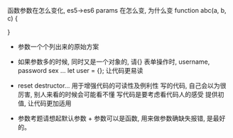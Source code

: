 函数参数在怎么变化,
es5->es6 params 在怎么变,
为什么变
function abc(a, b, c) {

}

- 参数一个个列出来的原始方案
- 如果参数多的时候, 同时又是一个对象的, 请{}
  表单操作时, username, password sex ...
  let user = {};
  让代码更易读


- reset destructor...
  用于增强代码的可读性及例利性
  写的代码, 自己会以为很厉害, 别人来看的时候会可能看不懂
  写代码是要考虑看代码人的感受
  提供初值, 让代码更加适用

- 参数考题请想起默认参数 + 参数可以是函数, 
  用来做参数确缺失报错, 是最好的。